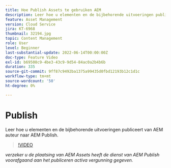 ```yaml
---
title: Hoe Publish Assets te gebruiken AEM
description: Leer hoe u elementen en de bijbehorende uitvoeringen publiceert van AEM auteur naar AEM Publish.
feature: Asset Management
version: Cloud Service
jira: KT-6968
thumbnail: 32194.jpg
topic: Content Management
role: User
level: Beginner
last-substantial-update: 2022-06-14T00:00:00Z
doc-type: Feature Video
exl-id: b69508c9-4be3-43c9-9d54-84ac0a2b4b6b
duration: 335
source-git-commit: 9ff87c9492ba1375a99435d0fbd12193b12c1d1c
workflow-type: tm+mt
source-wordcount: '50'
ht-degree: 0%

---
```


# Publish

Leer hoe u elementen en de bijbehorende uitvoeringen publiceert van AEM auteur naar AEM Publish.

>[!VIDEO](https://video.tv.adobe.com/v/330932?quality=12&learn=on)

_verzeker u de plaatsing van AEM Assets heeft de dienst van AEM Publish voorafgaand aan het publiceren activa vergunning gegeven._

